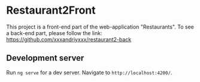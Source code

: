 # Restaurant2Front

This project is a front-end part of the web-application "Restaurants". To see a back-end part, please follow the link:
https://github.com/xxxandriyxxx/restaurant2-back

## Development server

Run `ng serve` for a dev server. Navigate to `http://localhost:4200/`.
